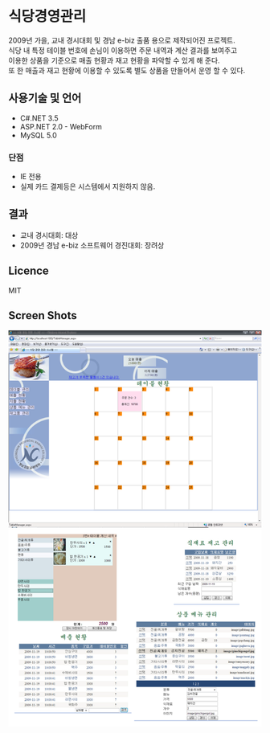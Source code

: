 # 식당경영관리
2009년 가을, 교내 경시대회 및 경남 e-biz 출품 용으로 제작되어진 프로젝트.  
식당 내 특정 테이블 번호에 손님이 이용하면 주문 내역과 계산 결과를 보여주고  
이용한 상품을 기준으로 매출 현황과 재고 현황을 파악할 수 있게 해 준다.  
또 한 매출과 재고 현황에 이용할 수 있도록 별도 상품을 만들어서 운영 할 수 있다.

## 사용기술 및 언어
* C#.NET 3.5
* ASP.NET 2.0 - WebForm
* MySQL 5.0

### 단점
* IE 전용
* 실제 카드 결제등은 시스템에서 지원하지 않음.

## 결과
* 교내 경시대회: 대상
* 2009년 경남 e-biz 소프트웨어 경진대회: 장려상

## Licence
MIT

## Screen Shots
![](https://github.com/thesoncriel/aspnet.restaurant/blob/master/screenshots/001.png)
![](https://github.com/thesoncriel/aspnet.restaurant/blob/master/screenshots/002.png)
